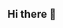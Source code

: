 ## Hi there 👋

<!--
Whispering...
dodo-me91/.github is a ✨special ✨ repository ✨
**Here are some ideas to get you started:**

🙋‍♀️
🌈 
👩‍💻 
🍿 
🧙 Remember, you can do mighty things with the power of [Markdown](https://docs.github.com/github/writing-on-github/getting-started-with-writing-and-formatting-on-github/basic-writing-and-formatting-syntax)
-->
